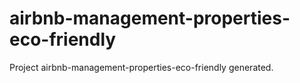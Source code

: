 # airbnb-management-properties-eco-friendly
Project airbnb-management-properties-eco-friendly generated.
